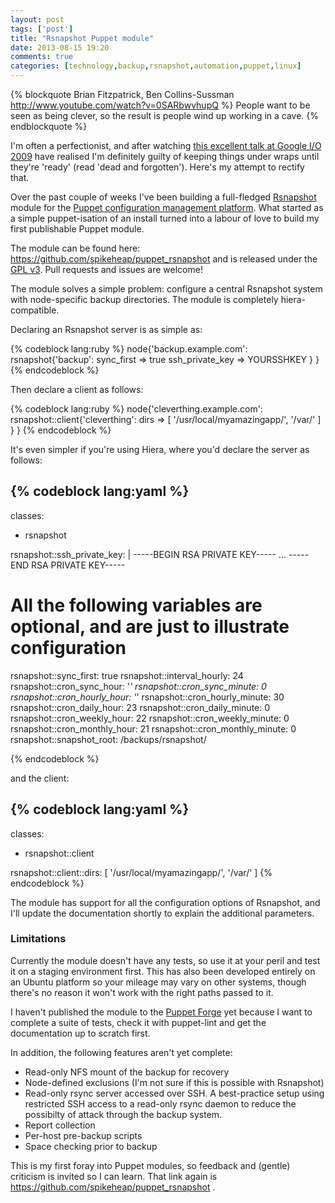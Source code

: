```yaml
---
layout: post
tags: ['post']
title: "Rsnapshot Puppet module"
date: 2013-08-15 19:20
comments: true
categories: [technology,backup,rsnapshot,automation,puppet,linux]
---
```


{% blockquote Brian Fitzpatrick, Ben Collins-Sussman http://www.youtube.com/watch?v=0SARbwvhupQ %}
People want to be seen as being clever, so the result is people wind up working in a cave.
{% endblockquote %}

I'm often a perfectionist, and after watching [this excellent talk at Google I/O 2009](http://www.youtube.com/watch?v=0SARbwvhupQ) have realised I'm definitely guilty of keeping things under wraps until they're 'ready' (read 'dead and forgotten'). Here's my attempt to rectify that.

Over the past couple of weeks I've been building a full-fledged [Rsnapshot](http://www.rsnapshot.org/) module for the [Puppet configuration management platform](http://projects.puppetlabs.com/). What started as a simple puppet-isation of an install turned into a labour of love to build my first publishable Puppet module.

The module can be found here: https://github.com/spikeheap/puppet_rsnapshot and is released under the [GPL v3](http://www.gnu.org/licenses/gpl.html). Pull requests and issues are welcome! 
<!--more-->
The module solves a simple problem: configure a central Rsnapshot system with node-specific backup directories. The module is completely hiera-compatible.

Declaring an Rsnapshot server is as simple as:

{% codeblock lang:ruby %}
node{'backup.example.com':
  rsnapshot{'backup':
    sync_first      => true
		ssh_private_key => YOURSSHKEY
  }
}
{% endcodeblock %}

Then declare a client as follows:

{% codeblock lang:ruby %}
node{'cleverthing.example.com':
  rsnapshot::client{'cleverthing':
    dirs => [
		  '/usr/local/myamazingapp/',
		  '/var/'
		]
  }
}
{% endcodeblock %}

It's even simpler if you're using Hiera, where you'd declare the server as follows:

{% codeblock lang:yaml %}
---
classes:
  - rsnapshot

rsnapshot::ssh_private_key: |
  -----BEGIN RSA PRIVATE KEY-----
  ...
  -----END RSA PRIVATE KEY-----

# All the following variables are optional, and are just to illustrate configuration 
rsnapshot::sync_first: true
rsnapshot::interval_hourly: 24
rsnapshot::cron_sync_hour: '*'
rsnapshot::cron_sync_minute: 0
rsnapshot::cron_hourly_hour: '*'
rsnapshot::cron_hourly_minute: 30
rsnapshot::cron_daily_hour: 23
rsnapshot::cron_daily_minute: 0
rsnapshot::cron_weekly_hour: 22
rsnapshot::cron_weekly_minute: 0
rsnapshot::cron_monthly_hour: 21
rsnapshot::cron_monthly_minute: 0
rsnapshot::snapshot_root: /backups/rsnapshot/

{% endcodeblock %}

and the client:

{% codeblock lang:yaml %}
---
classes:
- rsnapshot::client

rsnapshot::client::dirs: [
'/usr/local/myamazingapp/',
'/var/'
]
{% endcodeblock %}

The module has support for all the configuration options of Rsnapshot, and I'll update the documentation shortly to explain the additional parameters.

### Limitations

Currently the module doesn't have any tests, so use it at your peril and test it on a staging environment first. This has also been developed entirely on an Ubuntu platform so your mileage may vary on other systems, though there's no reason it won't work with the right paths passed to it.

I haven't published the module to the [Puppet Forge](https://forge.puppetlabs.com/) yet because I want to complete a suite of tests, check it with puppet-lint and get the documentation up to scratch first.

In addition, the following features aren't yet complete:

* Read-only NFS mount of the backup for recovery
* Node-defined exclusions (I'm not sure if this is possible with Rsnapshot)
* Read-only rsync server accessed over SSH. A best-practice setup using restricted SSH access to a read-only rsync daemon to reduce the possibilty of attack through the backup system.
* Report collection 
* Per-host pre-backup scripts
* Space checking prior to backup

This is my first foray into Puppet modules, so feedback and (gentle) criticism is invited so I can learn. That link again is https://github.com/spikeheap/puppet_rsnapshot .
